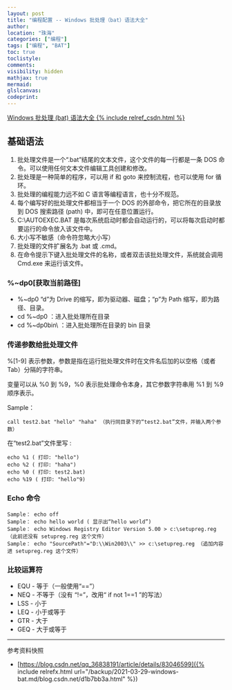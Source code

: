 ```yaml
---
layout: post
title: "编程配置 -- Windows 批处理（bat）语法大全"
author:
location: "珠海"
categories: ["编程"]
tags: ["编程", "BAT"]
toc: true
toclistyle:
comments:
visibility: hidden
mathjax: true
mermaid:
glslcanvas:
codeprint:
---
```


[Windows 批处理 (bat) 语法大全 {% include relref_csdn.html %}](https://blog.csdn.net/qq_36838191/article/details/83046599)


## 基础语法

1. 批处理文件是一个“.bat”结尾的文本文件，这个文件的每一行都是一条 DOS 命令。可以使用任何文本文件编辑工具创建和修改。
2. 批处理是一种简单的程序，可以用 if 和 goto 来控制流程，也可以使用 for 循环。
3. 批处理的编程能力远不如 C 语言等编程语言，也十分不规范。
4. 每个编写好的批处理文件都相当于一个 DOS 的外部命令，把它所在的目录放到 DOS 搜索路径 (path) 中，即可在任意位置运行。
5. C:\AUTOEXEC.BAT 是每次系统启动时都会自动运行的，可以将每次启动时都要运行的命令放入该文件中。
6. 大小写不敏感（命令符忽略大小写）
7. 批处理的文件扩展名为 .bat 或 .cmd。
8. 在命令提示下键入批处理文件的名称，或者双击该批处理文件，系统就会调用 Cmd.exe 来运行该文件。


### %~dp0[获取当前路径]

* %~dp0 “d”为 Drive 的缩写，即为驱动器、磁盘；“p”为 Path 缩写，即为路径、目录。
* cd %~dp0 ：进入批处理所在目录
* cd %~dp0bin\ ：进入批处理所在目录的 bin 目录


### 传递参数给批处理文件

%[1-9] 表示参数，参数是指在运行批处理文件时在文件名后加的以空格（或者 Tab）分隔的字符串。

变量可以从 %0 到 %9，%0 表示批处理命令本身，其它参数字符串用 %1 到 %9 顺序表示。

Sample：

```
call test2.bat "hello" "haha" （执行同目录下的“test2.bat”文件，并输入两个参数）
```

在“test2.bat”文件里写 :

```
echo %1 ( 打印: "hello")
echo %2 ( 打印: "haha")
echo %0 ( 打印: test2.bat)
echo %19 ( 打印: "hello"9)
```


### Echo 命令

```
Sample： echo off
Sample： echo hello world ( 显示出“hello world”)
Sample： echo Windows Registry Editor Version 5.00 > c:\setupreg.reg （此前还没有 setupreg.reg 这个文件）
Sample： echo "SourcePath"="D:\\Win2003\\" >> c:\setupreg.reg （追加内容进 setupreg.reg 这个文件）
```


### 比较运算符

* EQU - 等于（一般使用“==”）
* NEQ - 不等于（没有 “!=”，改用“ if not 1==1 ”的写法）
* LSS - 小于
* LEQ - 小于或等于
* GTR - 大于
* GEQ - 大于或等于

<hr class='reviewline'/>
<p class='reviewtip'><script type='text/javascript' src='{% include relref.html url="/assets/reviewjs/blogs/2021-03-29-windows-bat.md.js" %}'></script></p>
<font class='ref_snapshot'>参考资料快照</font>

- [https://blog.csdn.net/qq_36838191/article/details/83046599]({% include relrefx.html url="/backup/2021-03-29-windows-bat.md/blog.csdn.net/d1b7bb3a.html" %})
